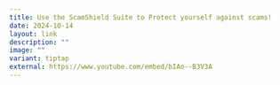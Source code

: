 ```yaml
---
title: Use the ScamShield Suite to Protect yourself against scams!
date: 2024-10-14
layout: link
description: ""
image: ""
variant: tiptap
external: https://www.youtube.com/embed/bIAo--B3V3A
---
```

